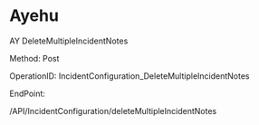 #     Ayehu


AY DeleteMultipleIncidentNotes

Method: Post

OperationID: IncidentConfiguration_DeleteMultipleIncidentNotes

EndPoint:

/API/IncidentConfiguration/deleteMultipleIncidentNotes
